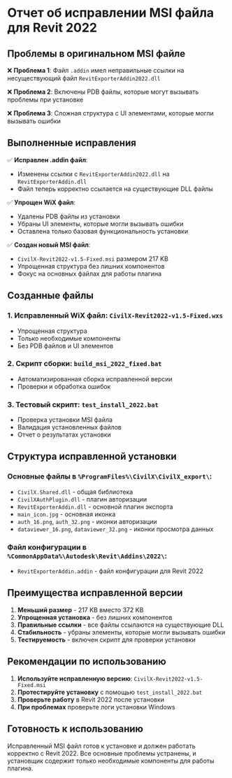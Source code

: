 # Отчет об исправлении MSI файла для Revit 2022

## Проблемы в оригинальном MSI файле

❌ **Проблема 1**: Файл `.addin` имел неправильные ссылки на несуществующий файл `RevitExporterAddin2022.dll`

❌ **Проблема 2**: Включены PDB файлы, которые могут вызывать проблемы при установке

❌ **Проблема 3**: Сложная структура с UI элементами, которые могли вызывать ошибки

## Выполненные исправления

✅ **Исправлен .addin файл**:
- Изменены ссылки с `RevitExporterAddin2022.dll` на `RevitExporterAddin.dll`
- Файл теперь корректно ссылается на существующие DLL файлы

✅ **Упрощен WiX файл**:
- Удалены PDB файлы из установки
- Убраны UI элементы, которые могли вызывать ошибки
- Оставлена только базовая функциональность установки

✅ **Создан новый MSI файл**:
- `CivilX-Revit2022-v1.5-Fixed.msi` размером 217 KB
- Упрощенная структура без лишних компонентов
- Фокус на основных файлах для работы плагина

## Созданные файлы

### 1. Исправленный WiX файл: `CivilX-Revit2022-v1.5-Fixed.wxs`
- Упрощенная структура
- Только необходимые компоненты
- Без PDB файлов и UI элементов

### 2. Скрипт сборки: `build_msi_2022_fixed.bat`
- Автоматизированная сборка исправленной версии
- Проверки и обработка ошибок

### 3. Тестовый скрипт: `test_install_2022.bat`
- Проверка установки MSI файла
- Валидация установленных файлов
- Отчет о результатах установки

## Структура исправленной установки

### Основные файлы в `%ProgramFiles%\CivilX\CivilX_export\`:
- `CivilX.Shared.dll` - общая библиотека
- `CivilXAuthPlugin.dll` - плагин авторизации  
- `RevitExporterAddin.dll` - основной плагин экспорта
- `main_icon.jpg` - основная иконка
- `auth_16.png`, `auth_32.png` - иконки авторизации
- `dataviewer_16.png`, `dataviewer_32.png` - иконки просмотра данных

### Файл конфигурации в `%CommonAppData%\Autodesk\Revit\Addins\2022\`:
- `RevitExporterAddin.addin` - файл конфигурации для Revit 2022

## Преимущества исправленной версии

1. **Меньший размер** - 217 KB вместо 372 KB
2. **Упрощенная установка** - без лишних компонентов
3. **Правильные ссылки** - все файлы ссылаются на существующие DLL
4. **Стабильность** - убраны элементы, которые могли вызывать ошибки
5. **Тестируемость** - включен скрипт для проверки установки

## Рекомендации по использованию

1. **Используйте исправленную версию**: `CivilX-Revit2022-v1.5-Fixed.msi`
2. **Протестируйте установку** с помощью `test_install_2022.bat`
3. **Проверьте работу** в Revit 2022 после установки
4. **При проблемах** проверьте логи установки Windows

## Готовность к использованию

Исправленный MSI файл готов к установке и должен работать корректно с Revit 2022. Все основные проблемы устранены, и установщик содержит только необходимые компоненты для работы плагина.

